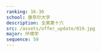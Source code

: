 ```yaml
---
ranking: 16-30
school: 康奈尔大学
description: 全美第十六
src: /assets/offer_update/019.jpg
major: 环境学
sequence: 59
---
```

